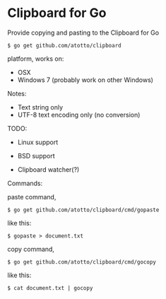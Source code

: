 
# Clipboard for Go

Provide copying and pasting to the Clipboard for Go

    $ go get github.com/atotto/clipboard

platform, works on:

* OSX
* Windows 7 (probably work on other Windows)

Notes:

* Text string only
* UTF-8 text encoding only (no conversion)

TODO:

* Linux support
* BSD support

* Clipboard watcher(?)



Commands:

paste command,

    $ go get github.com/atotto/clipboard/cmd/gopaste

like this:

    $ gopaste > document.txt


copy command, 

    $ go get github.com/atotto/clipboard/cmd/gocopy

like this:

    $ cat document.txt | gocopy

